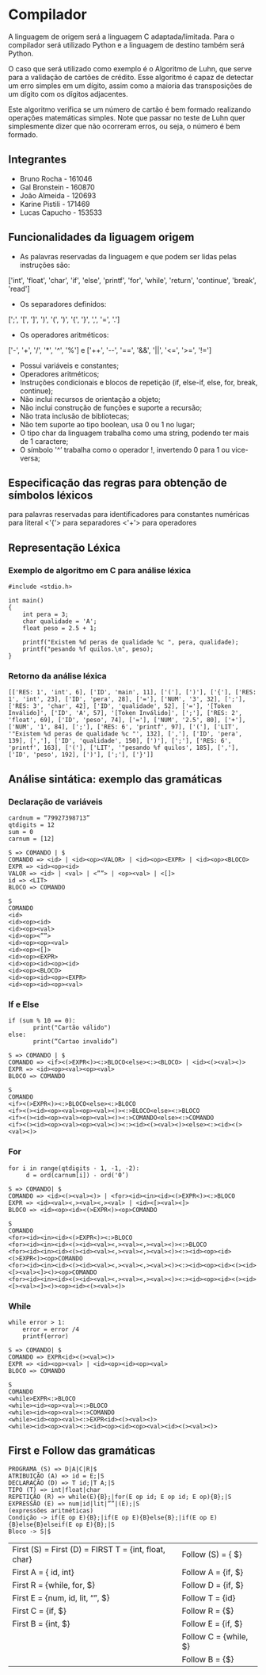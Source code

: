 # Compilador

A linguagem de origem será a linguagem C adaptada/limitada. Para o compilador será utilizado Python e a linguagem de destino também será Python.

O caso que será utilizado como exemplo é o Algoritmo de Luhn, que serve para a validação de cartões de crédito. Esse algoritmo é capaz de detectar um erro simples em um dígito, assim como a maioria das transposições de um dígito com os dígitos adjacentes. 

Este algoritmo verifica se um número de cartão é bem formado realizando operações matemáticas simples. Note que passar no teste de Luhn quer simplesmente dizer que não ocorreram erros, ou seja, o número é bem formado.

## Integrantes

* Bruno Rocha - 161046
* Gal Bronstein - 160870
* João Almeida - 120693
* Karine Pistili - 171469
* Lucas Capucho - 153533

## Funcionalidades da liguagem origem

- As palavras reservadas da linguagem e que podem ser lidas pelas instruções são: 

['int', 'float', 'char', 'if', 'else', 'printf', 'for', 'while', 'return', 'continue', 'break', 'read']

- Os separadores definidos: 

[';', '[', ']', ')', '(', ')', '{', '}', ',', '=', '.']

- Os operadores aritméticos:

['-', '+', '/', '*', '^', '%'] e ['++', '--', '==', '&&', '||', '<=', '>=', '!=']

- Possui variáveis e constantes;
- Operadores aritméticos;
- Instruções condicionais e blocos de repetição (if, else-if, else, for, break, continue);
- Não inclui recursos de orientação a objeto;
- Não inclui construção de funções e suporte a recursão;
- Não trata inclusão de bibliotecas;
- Não tem suporte ao tipo boolean, usa 0 ou 1 no lugar;
- O tipo char da linguagem trabalha como uma string, podendo ter mais de 1 caractere;
- O símbolo '^’ trabalha como o operador !, invertendo 0 para 1 ou vice-versa;

## Especificação das regras para obtenção de símbolos léxicos

<RES> para palavras reservadas
<ID> para identificadores
<NUM> para constantes numéricas
<LIT> para literal
<'{'> para separadores
<'+'> para operadores

## Representação Léxica

### Exemplo de algoritmo em C para análise léxica

```
#include <stdio.h>

int main()
{
    int pera = 3;
    char qualidade = 'A';
    float peso = 2.5 + 1;

    printf("Existem %d peras de qualidade %c ", pera, qualidade);
    printf("pesando %f quilos.\n", peso);
}
```

### Retorno da análise léxica

```
[['RES: 1', 'int', 6], ['ID', 'main', 11], ['('], [')'], ['{'], ['RES: 1', 'int', 23], ['ID', 'pera', 28], ['='], ['NUM', '3', 32], [';'], ['RES: 3', 'char', 42], ['ID', 'qualidade', 52], ['='], '[Token Inválido]', ['ID', 'A', 57], '[Token Inválido]', [';'], ['RES: 2', 'float', 69], ['ID', 'peso', 74], ['='], ['NUM', '2.5', 80], ['+'], ['NUM', '1', 84], [';'], ['RES: 6', 'printf', 97], ['('], ['LIT', '"Existem %d peras de qualidade %c "', 132], [','], ['ID', 'pera', 139], [','], ['ID', 'qualidade', 150], [')'], [';'], ['RES: 6', 'printf', 163], ['('], ['LIT', '"pesando %f quilos', 185], [','], ['ID', 'peso', 192], [')'], [';'], ['}']]
```

## Análise sintática: exemplo das gramáticas

### Declaração de variáveis

```
cardnum = “79927398713”
qtdigits = 12
sum = 0
carnum = [12]

S => COMANDO | $
COMANDO => <id> | <id><op><VALOR> | <id><op><EXPR> | <id><op><BLOCO>
EXPR => <id><op><id>
VALOR => <id> | <val> | <””> | <op><val> | <[]>
id => <LIT>
BLOCO => COMANDO

S
COMANDO
<id>
<id><op><id>
<id><op><val>
<id><op><””>
<id><op><op><val>
<id><op><[]>
<id><op><EXPR>
<id><op><id><op><id>
<id><op><BLOCO>
<id><op><id><op><EXPR>
<id><op><id><op><val>
```
### If e Else

```
if (sum % 10 == 0):
       print("Cartão válido")
else:
       print(“Cartao invalido”)

S => COMANDO | $
COMANDO => <if><(>EXPR<)><:>BLOCO<else><:><BLOCO> | <id><(><val><)>
EXPR => <id><op><val><op><val>
BLOCO => COMANDO

S
COMANDO
<if><(>EXPR<)><:>BLOCO<else><:>BLOCO
<if><(><id><op><val><op><val><)><:>BLOCO<else><:>BLOCO
<if><(><id><op><val><op><val><)><:>COMANDO<else><:>COMANDO
<if><(><id><op><val><op><val><)><:><id><(><val><)><else><:><id><(><val><)>
```

### For

```
for i in range(qtdigits - 1, -1, -2):
     d = ord(carnum[i]) - ord('0’)

S => COMANDO| $
COMANDO => <id><(><val><)> | <for><id><in><id><(>EXPR<)><:>BLOCO
EXPR => <id><val><,><val><,><val> | <id><[><val><]>
BLOCO => <id><op><id><(>EXPR<)><op>COMANDO

S
COMANDO
<for><id><in><id><(>EXPR<)><:>BLOCO
<for><id><in><id><(><id><val><,><val><,><val><)><:>BLOCO
<for><id><in><id><(><id><val><,><val><,><val><)><:><id><op><id><(>EXPR<)><op>COMANDO
<for><id><in><id><(><id><val><,><val><,><val><)><:><id><op><id><(><id><[><val><]><)><op>COMANDO
<for><id><in><id><(><id><val><,><val><,><val><)><:><id><op><id><(><id><[><val><]><)><op><id><(><val><)>
```

### While

```
while error > 1:
	error = error /4
	printf(error)

S => COMANDO| $
COMANDO => EXPR<id><(><val><)>
EXPR => <id><op><val> | <id><op><id><op><val>
BLOCO => COMANDO

S
COMANDO
<while>EXPR<:>BLOCO
<while><id><op><val><:>BLOCO
<while><id><op><val><:>COMANDO
<while><id><op><val><:>EXPR<id><(><val><)>
<while><id><op><val><:><id><op><id><op><val><id><(><val><)>
```

## First e Follow das gramáticas

```
PROGRAMA (S) => D|A|C|R|$
ATRIBUIÇÃO (A) => id = E;|S
DECLARAÇÃO (D) => T id;|T A;|S
TIPO (T) => int|float|char
REPETIÇÃO (R) => while(E){B};|for(E op id; E op id; E op){B};|S
EXPRESSÃO (E) => num|id|lit|””|(E);|S                                      (expressões aritméticas)
Condição -> if(E op E){B};|if(E op E){B}else{B};|if(E op E){B}else{B}elseif(E op E){B};|S
Bloco -> S|$
```

|   |   |
|---|---|
|First (S) = First (D) = FIRST T =  {int, float, char}  | Follow (S) = { $}|
|First A = { id, int}   | Follow A = {if, $}  |
|First R = {while, for, $}   | Follow D = {if, $}|   
|First E = {num, id, lit, “”, $}   |Follow T = {id}   |
|First C = {if, $} | Follow R = {$} |
|First B = {int, $} | Follow E = {if, $}|
| | Follow C = {while, $}| 
| | Follow B = {$}|
